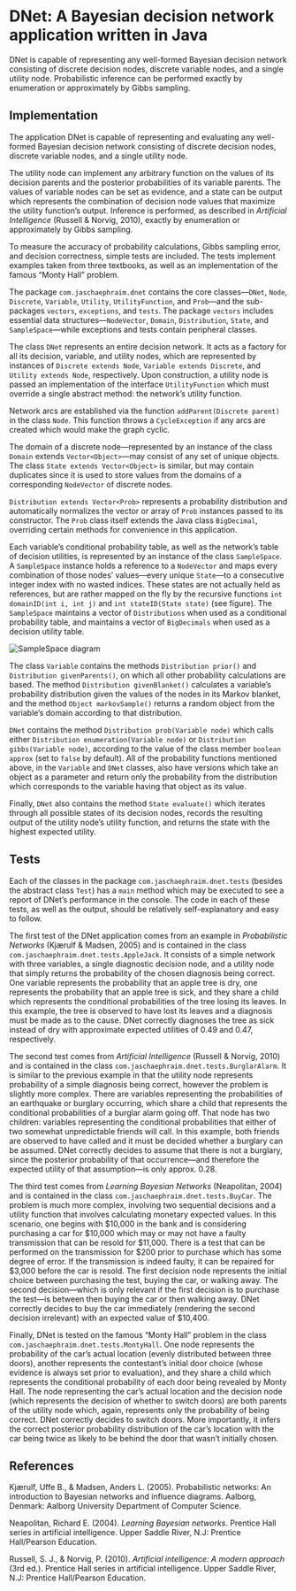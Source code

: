 # DNet: A Bayesian decision network application written in Java #

DNet is capable of representing any well-formed Bayesian decision network consisting of discrete decision nodes, discrete variable nodes, and a single utility node. Probabilistic inference can be performed exactly by enumeration or approximately by Gibbs sampling.

## Implementation ##

The application DNet is capable of representing and evaluating any well-formed Bayesian decision network consisting of discrete decision nodes, discrete variable nodes, and a single utility node.

The utility node can implement any arbitrary function on the values of its decision parents and the posterior probabilities of its variable parents. The values of variable nodes can be set as evidence, and a state can be output which represents the combination of decision node values that maximize the utility function’s output. Inference is performed, as described in _Artificial Intelligence_ (Russell & Norvig, 2010), exactly by enumeration or approximately by Gibbs sampling.

To measure the accuracy of probability calculations, Gibbs sampling error, and decision correctness, simple tests are included. The tests implement examples taken from three textbooks, as well as an implementation of the famous “Monty Hall” problem.

The package `com.jaschaephraim.dnet` contains the core classes—`DNet`, `Node`, `Discrete`, `Variable`, `Utility`, `UtilityFunction`, and `Prob`—and the sub-packages `vectors`, `exceptions`, and `tests`. The package `vectors` includes essential data structures—`NodeVector`, `Domain`, `Distribution`, `State`, and `SampleSpace`—while exceptions and tests contain peripheral classes.

The class `DNet` represents an entire decision network. It acts as a factory for all its decision, variable, and utility nodes, which are represented by instances of `Discrete extends Node`, `Variable extends Discrete`, and `Utility extends Node`, respectively. Upon construction, a utility node is passed an implementation of the interface `UtilityFunction` which must override a single abstract method: the network’s utility function.

Network arcs are established via the function `addParent(Discrete parent)` in the class `Node`. This function throws a `CycleException` if any arcs are created which would make the graph cyclic.

The domain of a discrete node—represented by an instance of the class `Domain` extends `Vector<Object>`—may consist of any set of unique objects. The class `State extends Vector<Object>` is similar, but may contain duplicates since it is used to store values from the domains of a corresponding `NodeVector` of discrete nodes.

`Distribution extends Vector<Prob>` represents a probability distribution and automatically normalizes the vector or array of `Prob` instances passed to its constructor. The `Prob` class itself extends the Java class `BigDecimal`, overriding certain methods for convenience in this application.

Each variable’s conditional probability table, as well as the network’s table of decision utilities, is represented by an instance of the class `SampleSpace`. A `SampleSpace` instance holds a reference to a `NodeVector` and maps every combination of those nodes’ values—every unique `State`—to a consecutive integer index with no wasted indices. These states are not actually held as references, but are rather mapped on the fly by the recursive functions `int domainID(int i, int j)` and `int stateID(State state)` (see figure). The `SampleSpace` maintains a vector of `Distributions` when used as a conditional probability table, and maintains a vector of `BigDecimals` when used as a decision utility table.

![SampleSpace diagram](https://github.com/jaschaephraim/dnet/SampleSpace-diagram.png)

The class `Variable` contains the methods `Distribution prior()` and `Distribution givenParents()`, on which all other probability calculations are based. The method `Distribution givenBlanket()` calculates a variable’s probability distribution given the values of the nodes in its Markov blanket, and the method `Object markovSample()` returns a random object from the variable’s domain according to that distribution.

`DNet` contains the method `Distribution prob(Variable node)` which calls either `Distribution enumeration(Variable node)` or `Distribution gibbs(Variable node)`, according to the value of the class member `boolean approx` (set to `false` by default). All of the probability functions mentioned above, in the `Variable` and `DNet` classes, also have versions which take an object as a parameter and return only the probability from the distribution which corresponds to the variable having that object as its value.

Finally, `DNet` also contains the method `State evaluate()` which iterates through all possible states of its decision nodes, records the resulting output of the utility node’s utility function, and returns the state with the highest expected utility.

## Tests ##

Each of the classes in the package `com.jaschaephraim.dnet.tests` (besides the abstract class `Test`) has a `main` method which may be executed to see a report of DNet’s performance in the console. The code in each of these tests, as well as the output, should be relatively self-explanatory and easy to follow.

The first test of the DNet application comes from an example in _Probabilistic Networks_ (Kjærulf & Madsen, 2005) and is contained in the class `com.jaschaephraim.dnet.tests.AppleJack`. It consists of a simple network with three variables, a single diagnostic decision node, and a utility node that simply returns the probability of the chosen diagnosis being correct. One variable represents the probability that an apple tree is dry, one represents the probability that an apple tree is sick, and they share a child which represents the conditional probabilities of the tree losing its leaves. In this example, the tree is observed to have lost its leaves and a diagnosis must be made as to the cause. DNet correctly diagnoses the tree as sick instead of dry with approximate expected utilities of 0.49 and 0.47, respectively.

The second test comes from _Artificial Intelligence_ (Russell & Norvig, 2010) and is contained in the class `com.jaschaephraim.dnet.tests.BurglarAlarm`. It is similar to the previous example in that the utility node represents probability of a simple diagnosis being correct, however the problem is slightly more complex. There are variables representing the probabilities of an earthquake or burglary occurring, which share a child that represents the conditional probabilities of a burglar alarm going off. That node has two children: variables representing the conditional probabilities that either of two somewhat unpredictable friends will call. In this example, both friends are observed to have called and it must be decided whether a burglary can be assumed. DNet correctly decides to assume that there is not a burglary, since the posterior probability of that occurrence—and therefore the expected utility of that assumption—is only approx. 0.28.

The third test comes from _Learning Bayesian Networks_ (Neapolitan, 2004) and is contained in the class `com.jaschaephraim.dnet.tests.BuyCar`. The problem is much more complex, involving two sequential decisions and a utility function that involves calculating monetary expected values. In this scenario, one begins with $10,000 in the bank and is considering purchasing a car for $10,000 which may or may not have a faulty transmission that can be resold for $11,000. There is a test that can be performed on the transmission for $200 prior to purchase which has some degree of error. If the transmission is indeed faulty, it can be repaired for $3,000 before the car is resold. The first decision node represents the initial choice between purchasing the test, buying the car, or walking away. The second decision—which is only relevant if the first decision is to purchase the test—is between then buying the car or then walking away. DNet correctly decides to buy the car immediately (rendering the second decision irrelevant) with an expected value of $10,400.

Finally, DNet is tested on the famous “Monty Hall” problem in the class `com.jaschaephraim.dnet.tests.MontyHall`. One node represents the probability of the car’s actual location (evenly distributed between three doors), another represents the contestant’s initial door choice (whose evidence is always set prior to evaluation), and they share a child which represents the conditional probability of each door being revealed by Monty Hall. The node representing the car’s actual location and the decision node (which represents the decision of whether to switch doors) are both parents of the utility node which, again, represents only the probability of being correct. DNet correctly decides to switch doors. More importantly, it infers the correct posterior probability distribution of the car’s location with the car being twice as likely to be behind the door that wasn’t initially chosen.

## References ##

Kjærulf, Uffe B., & Madsen, Anders L. (2005). Probabilistic networks: An introduction to Bayesian networks and influence diagrams. Aalborg, Denmark: Aalborg University Department of Computer Science.

Neapolitan, Richard E. (2004). _Learning Bayesian networks_. Prentice Hall series in artificial intelligence. Upper Saddle River, N.J: Prentice Hall/Pearson Education.

Russell, S. J., & Norvig, P. (2010). _Artificial intelligence: A modern approach_ (3rd ed.). Prentice Hall series in artificial intelligence. Upper Saddle River, N.J: Prentice Hall/Pearson Education.


